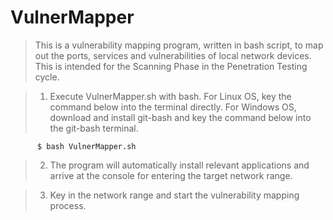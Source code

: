 # VulnerMapper

> This is a vulnerability mapping program, written in bash script, to map out the ports, services and vulnerabilities of local network devices. This is intended for the Scanning Phase in the Penetration Testing cycle.

>   1. Execute VulnerMapper.sh with bash. For Linux OS, key the command below into the terminal directly. For Windows OS, download and install git-bash and key the command below into the git-bash terminal.
     
          $ bash VulnerMapper.sh
      
    
>   2. The program will automatically install relevant applications and arrive at the console for entering the target network range.

>   3. Key in the network range and start the vulnerability mapping process.
